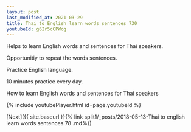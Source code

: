 ```yaml
---
layout: post
last_modified_at: 2021-03-29
title: Thai to English learn words sentences 730 
youtubeId: g6Ir5cCPWcg
---
```

 
 
Helps to learn English words and sentences for Thai speakers.

Opportunitiy to repeat the words sentences. 

Practice English language. 
 
10 minutes practice every day. 
 
How to learn English words and sentences for Thai speakers 
 
{% include youtubePlayer.html id=page.youtubeId %}
 
 
[Next]({{ site.baseurl }}{% link  split1/_posts/2018-05-13-Thai to english learn words sentences 78 .md%})
 
